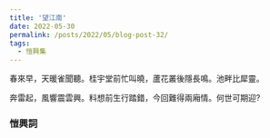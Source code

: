```yaml
---
title: '望江南'
date: 2022-05-30
permalink: /posts/2022/05/blog-post-32/
tags:
  - 愷興集
---
```


春來早，天暖雀聞聽。桂宇堂前忙叫曉，蘆花叢後隱長鳴。池畔比犀靈。

奔雷起，風響震雲興。料想前生行踏錯，今回難得兩廂情。何世可期迎?

### 愷興詞